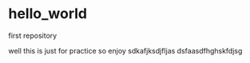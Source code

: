 # hello_world
first repository


well this is just for practice so enjoy sdkafjksdjfljas
dsfaasdfhghskfdjsg
